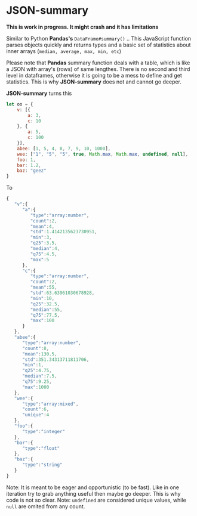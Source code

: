 # JSON-summary

**This is work in progress. It might crash and it has limitations**

Similar to Python **Pandas's** `DataFrame#summary()` .. This JavaScript function parses objects quickly and returns types and a basic set of statistics about inner arrays (`median, average, max, min, etc`)

Please note that **Pandas** summary function deals with a table, which is like a JSON with array's (rows) of same lengthes. There is no second and third level in dataframes, otherwise it is going to be a mess to define and get statistics. This is why **JSON-summary** does not and cannot go deeper.

**JSON-summary** turns this

```js
let oo = {
    v: [{
        a: 3,
        c: 10
    }, {
        a: 5,
        c: 100
    }],
    abee: [1, 5, 4, 8, 7, 9, 10, 1000],
    wee: ["1", "5", "5", true, Math.max, Math.max, undefined, null],
    foo: 1,
    bar: 1.2,
    baz: "geez"
}
```

To

```js
{
   "v":{
      "a":{
         "type":"array:number",
         "count":2,
         "mean":4,
         "std":1.4142135623730951,
         "min":3,
         "q25":3.5,
         "median":4,
         "q75":4.5,
         "max":5
      },
      "c":{
         "type":"array:number",
         "count":2,
         "mean":55,
         "std":63.63961030678928,
         "min":10,
         "q25":32.5,
         "median":55,
         "q75":77.5,
         "max":100
      }
   },
   "abee":{
      "type":"array:number",
      "count":8,
      "mean":130.5,
      "std":351.34313711811706,
      "min":1,
      "q25":4.75,
      "median":7.5,
      "q75":9.25,
      "max":1000
   },
   "wee":{
      "type":"array:mixed",
      "count":6,
      "unique":4
   },
   "foo":{
      "type":"integer"
   },
   "bar":{
      "type":"float"
   },
   "baz":{
      "type":"string"
   }
}
```

Note: It is meant to be eager and opportunistic (to be fast). Like in one iteration try to grab anything useful then maybe go deeper. This is why code is not so clear.
Note: `undefined` are considered unique values, while `null` are omited from any count.


